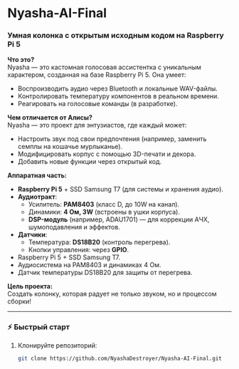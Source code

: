 # Nyasha-AI-Final  
### Умная колонка с открытым исходным кодом на Raspberry Pi 5  

**Что это?**  
Nyasha — это кастомная голосовая ассистентка с уникальным характером, созданная на базе Raspberry Pi 5. Она умеет:  
- Воспроизводить аудио через Bluetooth и локальные WAV-файлы.  
- Контролировать температуру компонентов в реальном времени.  
- Реагировать на голосовые команды (в разработке).  

**Чем отличается от Алисы?**  
Nyasha — это проект для энтузиастов, где каждый может:  
- Настроить звук под свои предпочтения (например, заменить семплы на кошачье мурлыканье).  
- Модифицировать корпус с помощью 3D-печати и декора.  
- Добавить новые функции через открытый код.  

**Аппаратная часть:**  
- **Raspberry Pi 5** + SSD Samsung T7 (для системы и хранения аудио).  
- **Аудиотракт**:  
  - Усилитель: **PAM8403** (класс D, до 10W на канал).  
  - Динамики: **4 Ом, 3W** (встроены в ушки корпуса).  
  - **DSP-модуль** (например, ADAU1701) — для коррекции АЧХ, шумоподавления и эффектов.  
- **Датчики**:  
  - Температура: **DS18B20** (контроль перегрева).  
  - Кнопки управления: через **GPIO**.  
- Raspberry Pi 5 + SSD Samsung T7.  
- Аудиосистема на PAM8403 и динамиках 4 Ом.  
- Датчик температуры DS18B20 для защиты от перегрева.  

**Цель проекта:**  
Создать колонку, которая радует не только звуком, но и процессом сборки!  

---

### **⚡ Быстрый старт**  
1. Клонируйте репозиторий:  
   ```bash  
   git clone https://github.com/NyashaDestroyer/Nyasha-AI-Final.git  
